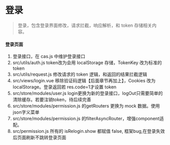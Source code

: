 # 登录

> 登录，包含登录界面修改，请求拦截，响应解析，和 token 存储相关内容。

#### 登录页面
1. 登录接口，在 cas.js 中维护登录接口
2. src/utils/auth.js token改为会用 localStorage 存储，TokenKey 改为标准的 token
3. src/utils/request.js 修改请求的 token 逻辑，和返回的结果拦截逻辑
4. src/views/login.vue 移除验证码逻辑【后面章节再加上】，Cookies 改为 localStorage。登录返回若 res.code=1才设置 token
5. src/store/modules/user.js login更换为新的登录接口，logOut只需要简单的清除缓存。若要注销token，待后续完善
6. src/store/modules/permission.js 的getRouters 更换为 mock 数据。使用json字义菜单
7. src/store/modules/permission.js 的filterAsyncRouter，增强component适配。
8. src/permission.js 所有的 isRelogin.show 都赋值 false, 框架bug,在登录失效后页面刷新不跳转登录页面

